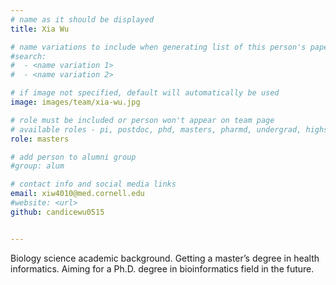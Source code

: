 ```yaml
---
# name as it should be displayed
title: Xia Wu

# name variations to include when generating list of this person's papers
#search:
#  - <name variation 1>
#  - <name variation 2>

# if image not specified, default will automatically be used
image: images/team/xia-wu.jpg

# role must be included or person won't appear on team page
# available roles - pi, postdoc, phd, masters, pharmd, undergrad, highschool, programmer
role: masters

# add person to alumni group
#group: alum

# contact info and social media links
email: xiw4010@med.cornell.edu 
#website: <url>
github: candicewu0515


---
```


Biology science academic background. Getting a master’s degree in health informatics. Aiming for a Ph.D. degree in bioinformatics field in the future.
